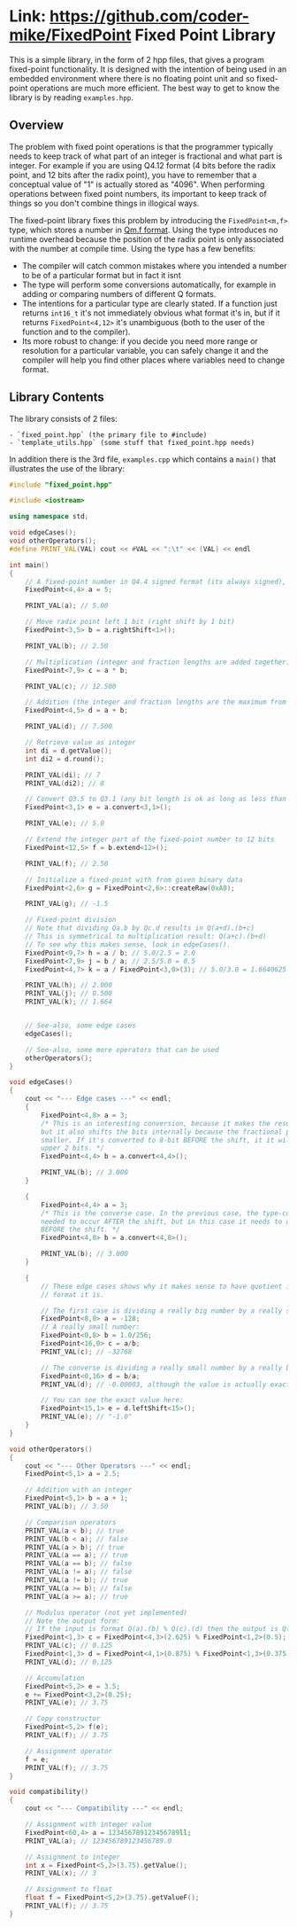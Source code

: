 Link: https://github.com/coder-mike/FixedPoint
Fixed Point Library
===================

This is a simple library, in the form of 2 hpp files, that gives a program fixed-point functionality. It is designed with the intention of being used in an embedded environment where there is no floating point unit and so fixed-point operations are much more efficient. The best way to get to know the library is by reading `examples.hpp`.

Overview
--------

The problem with fixed point operations is that the programmer typically needs to keep track of what part of an integer is fractional and what part is integer. For example if you are using Q4.12 format (4 bits before the radix point, and 12 bits after the radix point), you have to remember that a conceptual value of "1" is actually stored as "4096". When performing operations between fixed point numbers, its important to keep track of things so you don't combine things in illogical ways.

The fixed-point library fixes this problem by introducing the `FixedPoint<m,f>` type, which stores a number in [Qm.f format](http://en.wikipedia.org/wiki/Fixed-point_arithmetic#Notation). Using the type introduces no runtime overhead because the position of the radix point is only associated with the number at compile time. Using the type has a few benefits:

- The compiler will catch common mistakes where you intended a number to be of a particular format but in fact it isnt
- The type will perform some conversions automatically, for example in adding or comparing numbers of different Q formats.
- The intentions for a particular type are clearly stated. If a function just returns `int16_t` it's not immediately obvious what format it's in, but if it returns `FixedPoint<4,12>` it's unambiguous (both to the user of the function and to the compiler).
- Its more robust to change: if you decide you need more range or resolution for a particular variable, you can safely change it and the compiler will help you find other places where variables need to change format.

Library Contents
----------------

The library consists of 2 files:

	- `fixed_point.hpp` (the primary file to #include)
	- `template_utils.hpp` (some stuff that fixed_point.hpp needs)

In addition there is the 3rd file, `examples.cpp` which contains a `main()` that illustrates the use of the library:

```C++
#include "fixed_point.hpp"

#include <iostream>

using namespace std;

void edgeCases();
void otherOperators();
#define PRINT_VAL(VAL) cout << #VAL << ":\t" << (VAL) << endl

int main()
{
    // A fixed-point number in Q4.4 signed format (its always signed), with value "5"
    FixedPoint<4,4> a = 5;

    PRINT_VAL(a); // 5.00

    // Move radix point left 1 bit (right shift by 1 bit)
    FixedPoint<3,5> b = a.rightShift<1>();

    PRINT_VAL(b); // 2.50

    // Multiplication (integer and fraction lengths are added together)
    FixedPoint<7,9> c = a * b;

    PRINT_VAL(c); // 12.500

    // Addition (the integer and fraction lengths are the maximum from each operand)
    FixedPoint<4,5> d = a + b;

    PRINT_VAL(d); // 7.500

    // Retrieve value as integer
    int di = d.getValue();
    int di2 = d.round();

    PRINT_VAL(di); // 7
    PRINT_VAL(di2); // 8

    // Convert Q3.5 to Q3.1 (any bit length is ok as long as less than 64 total)
    FixedPoint<3,1> e = a.convert<3,1>();

    PRINT_VAL(e); // 5.0

    // Extend the integer part of the fixed-point number to 12 bits
    FixedPoint<12,5> f = b.extend<12>();

    PRINT_VAL(f); // 2.50

    // Initialize a fixed-point with from given binary data
    FixedPoint<2,6> g = FixedPoint<2,6>::createRaw(0xA0);

    PRINT_VAL(g); // -1.5

    // Fixed-point division
    // Note that dividing Qa.b by Qc.d results in Q(a+d).(b+c)
    // This is symmetrical to multiplication result: Q(a+c).(b+d)
    // To see why this makes sense, look in edgeCases().
    FixedPoint<9,7> h = a / b; // 5.0/2.5 = 2.0
    FixedPoint<7,9> j = b / a; // 2.5/5.0 = 0.5
    FixedPoint<4,7> k = a / FixedPoint<3,0>(3); // 5.0/3.0 = 1.6640625

    PRINT_VAL(h); // 2.000
    PRINT_VAL(j); // 0.500
    PRINT_VAL(k); // 1.664


    // See-also, some edge cases
    edgeCases();

    // See-also, some more operators that can be used
    otherOperators();
}

void edgeCases()
{
    cout << "--- Edge cases ---" << endl;
    {
        FixedPoint<4,8> a = 3;
        /* This is an interesting conversion, because it makes the result smaller,
        but it also shifts the bits internally because the fractional part is
        smaller. If it's converted to 8-bit BEFORE the shift, it it will loose the
        upper 2 bits. */
        FixedPoint<4,4> b = a.convert<4,4>();

        PRINT_VAL(b); // 3.000
    }

    {
        FixedPoint<4,4> a = 3;
        /* This is the converse case. In the previous case, the type-conversion
        needed to occur AFTER the shift, but in this case it needs to occur
        BEFORE the shift. */
        FixedPoint<4,8> b = a.convert<4,8>();

        PRINT_VAL(b); // 3.000
    }

    {
        // These edge cases shows why it makes sense to have quotient in the
        // format it is.

        // The first case is dividing a really big number by a really small one
        FixedPoint<8,0> a = -128;
        // A really small number:
        FixedPoint<0,8> b = 1.0/256;
        FixedPoint<16,0> c = a/b;
        PRINT_VAL(c); // -32768

        // The converse is dividing a really small number by a really big one
        FixedPoint<0,16> d = b/a;
        PRINT_VAL(d); // -0.00003, although the value is actually exactly equal to -2^(-15)

        // You can see the exact value here:
        FixedPoint<15,1> e = d.leftShift<15>();
        PRINT_VAL(e); // "-1.0"
    }
}

void otherOperators()
{
    cout << "--- Other Operators ---" << endl;
    FixedPoint<5,1> a = 2.5;

    // Addition with an integer
    FixedPoint<5,1> b = a + 1;
    PRINT_VAL(b); // 3.50

    // Comparison operators
    PRINT_VAL(a < b); // true
    PRINT_VAL(b < a); // false
    PRINT_VAL(a > b); // true
    PRINT_VAL(a == a); // true
    PRINT_VAL(a == b); // false
    PRINT_VAL(a != a); // false
    PRINT_VAL(a != b); // true
    PRINT_VAL(a >= b); // false
    PRINT_VAL(a >= a); // true

    // Modulus operator (not yet implemented)
    // Note the output form:
    // If the input is format Q(a).(b) % Q(c).(d) then the output is Q(c).(max(b,d))
    FixedPoint<1,3> c = FixedPoint<4,3>(2.625) % FixedPoint<1,2>(0.5);
    PRINT_VAL(c); // 0.125
    FixedPoint<1,3> d = FixedPoint<4,1>(0.875) % FixedPoint<1,3>(0.375);
    PRINT_VAL(d); // 0.125

    // Accumulation
    FixedPoint<5,2> e = 3.5;
    e += FixedPoint<3,2>(0.25);
    PRINT_VAL(e); // 3.75

    // Copy constructor
    FixedPoint<5,2> f(e);
    PRINT_VAL(f); // 3.75

    // Assignment operator
    f = e;
    PRINT_VAL(f); // 3.75
}

void compatibility()
{
    cout << "--- Compatibility ---" << endl;

    // Assignment with integer value
    FixedPoint<60,4> a = 123456789123456789ll;
    PRINT_VAL(a); // 123456789123456789.0

    // Assignment to integer
    int x = FixedPoint<5,2>(3.75).getValue();
    PRINT_VAL(x); // 3

    // Assignment to float
    float f = FixedPoint<5,2>(3.75).getValueF();
    PRINT_VAL(f); // 3.75
}
```
